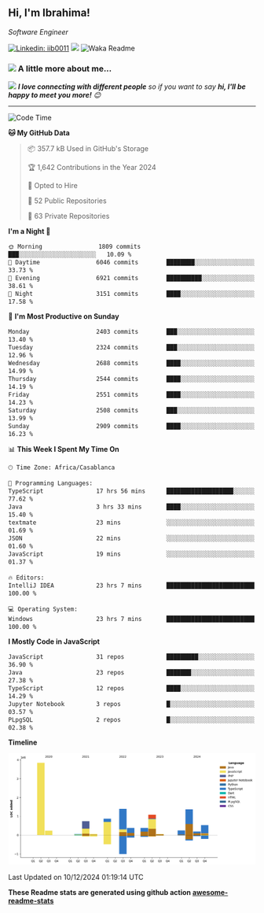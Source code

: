 <h2>Hi, I'm Ibrahima! </h2>
<p><em>Software Engineer 
</em></p>


[![Linkedin: iib0011](https://img.shields.io/badge/-iib0011-blue?style=flat-square&logo=Linkedin&logoColor=white&link=https://www.linkedin.com/in/iib0011/)](https://www.linkedin.com/in/iib0011/)
![](https://visitor-badge.glitch.me/badge?page_id=iib0011)
![Waka Readme](https://github.com/iib0011/iib0011/workflows/Waka%20Readme/badge.svg)


### <img src="https://media.giphy.com/media/VgCDAzcKvsR6OM0uWg/giphy.gif" width="50"> A little more about me...  


<img src="https://media.giphy.com/media/LnQjpWaON8nhr21vNW/giphy.gif" width="60"> <em><b>I love connecting with different people</b> so if you want to say <b>hi, I'll be happy to meet you more!</b> 😊</em>

---
<!--START_SECTION:waka-->
![Code Time](http://img.shields.io/badge/Code%20Time-4%2C100%20hrs%2045%20mins-blue)

**🐱 My GitHub Data** 

> 📦 357.7 kB Used in GitHub's Storage 
 > 
> 🏆 1,642 Contributions in the Year 2024
 > 
> 💼 Opted to Hire
 > 
> 📜 52 Public Repositories 
 > 
> 🔑 63 Private Repositories 
 > 
**I'm a Night 🦉** 

```text
🌞 Morning                1809 commits        ███░░░░░░░░░░░░░░░░░░░░░░   10.09 % 
🌆 Daytime                6046 commits        ████████░░░░░░░░░░░░░░░░░   33.73 % 
🌃 Evening                6921 commits        ██████████░░░░░░░░░░░░░░░   38.61 % 
🌙 Night                  3151 commits        ████░░░░░░░░░░░░░░░░░░░░░   17.58 % 
```
📅 **I'm Most Productive on Sunday** 

```text
Monday                   2403 commits        ███░░░░░░░░░░░░░░░░░░░░░░   13.40 % 
Tuesday                  2324 commits        ███░░░░░░░░░░░░░░░░░░░░░░   12.96 % 
Wednesday                2688 commits        ████░░░░░░░░░░░░░░░░░░░░░   14.99 % 
Thursday                 2544 commits        ████░░░░░░░░░░░░░░░░░░░░░   14.19 % 
Friday                   2551 commits        ████░░░░░░░░░░░░░░░░░░░░░   14.23 % 
Saturday                 2508 commits        ███░░░░░░░░░░░░░░░░░░░░░░   13.99 % 
Sunday                   2909 commits        ████░░░░░░░░░░░░░░░░░░░░░   16.23 % 
```


📊 **This Week I Spent My Time On** 

```text
🕑︎ Time Zone: Africa/Casablanca

💬 Programming Languages: 
TypeScript               17 hrs 56 mins      ███████████████████░░░░░░   77.62 % 
Java                     3 hrs 33 mins       ████░░░░░░░░░░░░░░░░░░░░░   15.40 % 
textmate                 23 mins             ░░░░░░░░░░░░░░░░░░░░░░░░░   01.69 % 
JSON                     22 mins             ░░░░░░░░░░░░░░░░░░░░░░░░░   01.60 % 
JavaScript               19 mins             ░░░░░░░░░░░░░░░░░░░░░░░░░   01.37 % 

🔥 Editors: 
IntelliJ IDEA            23 hrs 7 mins       █████████████████████████   100.00 % 

💻 Operating System: 
Windows                  23 hrs 7 mins       █████████████████████████   100.00 % 
```

**I Mostly Code in JavaScript** 

```text
JavaScript               31 repos            █████████░░░░░░░░░░░░░░░░   36.90 % 
Java                     23 repos            ███████░░░░░░░░░░░░░░░░░░   27.38 % 
TypeScript               12 repos            ████░░░░░░░░░░░░░░░░░░░░░   14.29 % 
Jupyter Notebook         3 repos             █░░░░░░░░░░░░░░░░░░░░░░░░   03.57 % 
PLpgSQL                  2 repos             █░░░░░░░░░░░░░░░░░░░░░░░░   02.38 % 
```



**Timeline**

![Lines of Code chart](https://raw.githubusercontent.com/iib0011/iib0011/master/assets/bar_graph.png)


 Last Updated on 10/12/2024 01:19:14 UTC
<!--END_SECTION:waka-->

**These Readme stats are generated using github action [awesome-readme-stats](https://github.com/iib0011/waka-readme-stats)**
